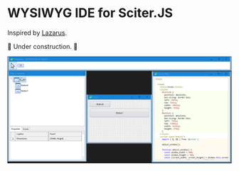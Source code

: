 # WYSIWYG IDE for Sciter.JS

Inspired by [Lazarus](https://www.lazarus-ide.org/).

:construction: Under construction. :construction:

![screenshot](screenshot.gif)